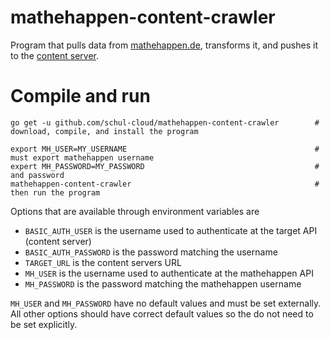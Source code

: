 # mathehappen-content-crawler

Program that pulls data from [mathehappen.de](https://mathehappen.de), transforms it, and pushes it to the [content server](https://github.com/schul-cloud/schulcloud-content).

# Compile and run
```
go get -u github.com/schul-cloud/mathehappen-content-crawler        # download, compile, and install the program

export MH_USER=MY_USERNAME                                          # must export mathehappen username
expert MH_PASSWORD=MY_PASSWORD                                      # and password
mathehappen-content-crawler                                         # then run the program
```

Options that are available through environment variables are
 - `BASIC_AUTH_USER` is the username used to authenticate at the target API (content server)
 - `BASIC_AUTH_PASSWORD` is the password matching the username
 - `TARGET_URL` is the content servers URL
 - `MH_USER` is the username used to authenticate at the mathehappen API
 - `MH_PASSWORD` is the password matching the mathehappen username

`MH_USER` and `MH_PASSWORD` have no default values and must be set externally. All other options should have correct default values so the do not need to be set explicitly.